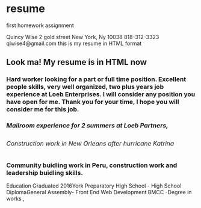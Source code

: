 # resume
first homework assignment 
<!doctype html>
<html>
	<head>
		<!--
		resume 
		-->
		<title>My First Webpage
    </head>
	<body>	
			<title>My Resume Webpage</title>
	</head>Quincy Wise
	2 gold street 
	New York, Ny 10038
	818-312-3323
	qlwise4@gmail.com<body>
	this is my resume in HTML format 
		<h2>Look ma! My resume is in HTML now</h2>
		<h3>Hard worker looking for a part or full time position. Excellent people skills, very well organized, two plus years job experience at Loeb Enterprises. I will consider any position you have open for me. Thank you for your time, I hope you will consider me for this job.<h3>
		<h4Waiting and bussing experience in Battery Park City @ LeDistict, </h4>
		<h5>Mailroom experience for 2 summers at Loeb Partners, </h5>
		<h6>Construction work in New Orleans after hurricane Katrina </h6>
		<h7>Community buidling work in Peru, construction work and leadership buidling skills. </h6>
		<h8>  Education Graduated 2016York Preparatory High School  - High School DiplomaGeneral Assembly-   Front End Web Development BMCC -Degree in works  ,</h8>
